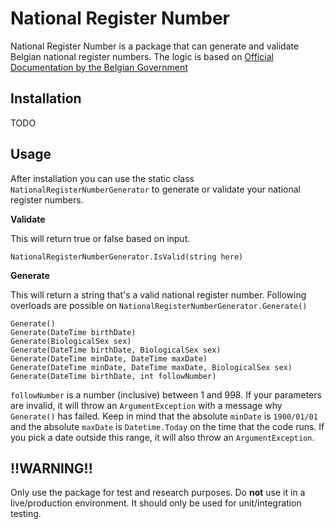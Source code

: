 # National Register Number
National Register Number is a package that can generate and validate Belgian national register numbers. The logic is based on [Official Documentation by the Belgian Government](https://www.ibz.rrn.fgov.be/fileadmin/user_upload/nl/rr/instructies/IT-lijst/IT000_Rijksregisternummer.pdf)

## Installation
TODO

## Usage
After installation you can use the static class `NationalRegisterNumberGenerator` to generate or validate your national register numbers.

**Validate**

This will return true or false based on input.

`NationalRegisterNumberGenerator.IsValid(string here)`

**Generate**

This will return a string that's a valid national register number.
Following overloads are possible on `NationalRegisterNumberGenerator.Generate()`

```
Generate()
Generate(DateTime birthDate)
Generate(BiologicalSex sex)
Generate(DateTime birthDate, BiologicalSex sex)
Generate(DateTime minDate, DateTime maxDate)
Generate(DateTime minDate, DateTime maxDate, BiologicalSex sex)
Generate(DateTime birthDate, int followNumber)
```

`followNumber` is a number (inclusive) between 1 and 998. If your parameters are invalid, it will throw an `ArgumentException` with a message why `Generate()` has failed. 
Keep in mind that the absolute `minDate` is `1900/01/01` and the absolute `maxDate` is `Datetime.Today` on the time that the code runs. If you pick a date outside this range, it will also throw an `ArgumentException`.

## !!WARNING!!
Only use the package for test and research purposes. Do **not** use it in a live/production environment. It should only be used for unit/integration testing.